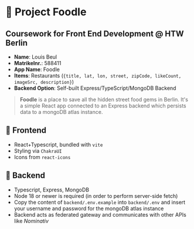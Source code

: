 # :ramen: Project Foodle

## Coursework for Front End Development @ HTW Berlin

- **Name**: Louis Beul
- **Matrikelnr.**: 588411
- **App Name**: Foodle
- **Items**: Restaurants (`{title, lat, lon, street, zipCode, likeCount, imageSrc, description}`)
- **Backend Option**: Self-built Express/TypeScript/MongoDB Backend

> **Foodle** is a place to save all the hidden street food gems in Berlin.
> It's a simple React app connected to an Express backend which persists data to a mongoDB atlas instance.

## :iphone: Frontend

- React+Typescript, bundled with `vite`
- Styling via `ChakraUI`
- Icons from `react-icons`

## :floppy_disk: Backend

- Typescript, Express, MongoDB
- Node 18 or newer is required (in order to perform server-side fetch)
- Copy the content of `backend/.env.example` into `backend/.env` and insert your username and password for the mongoDB atlas instance
- Backend acts as federated gateway and communicates with other APIs like _Nominativ_
